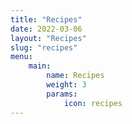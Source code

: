 ```yaml
---
title: "Recipes"
date: 2022-03-06
layout: "Recipes"
slug: "recipes"
menu: 
    main:
        name: Recipes
        weight: 3
        params:
            icon: recipes
---
```

